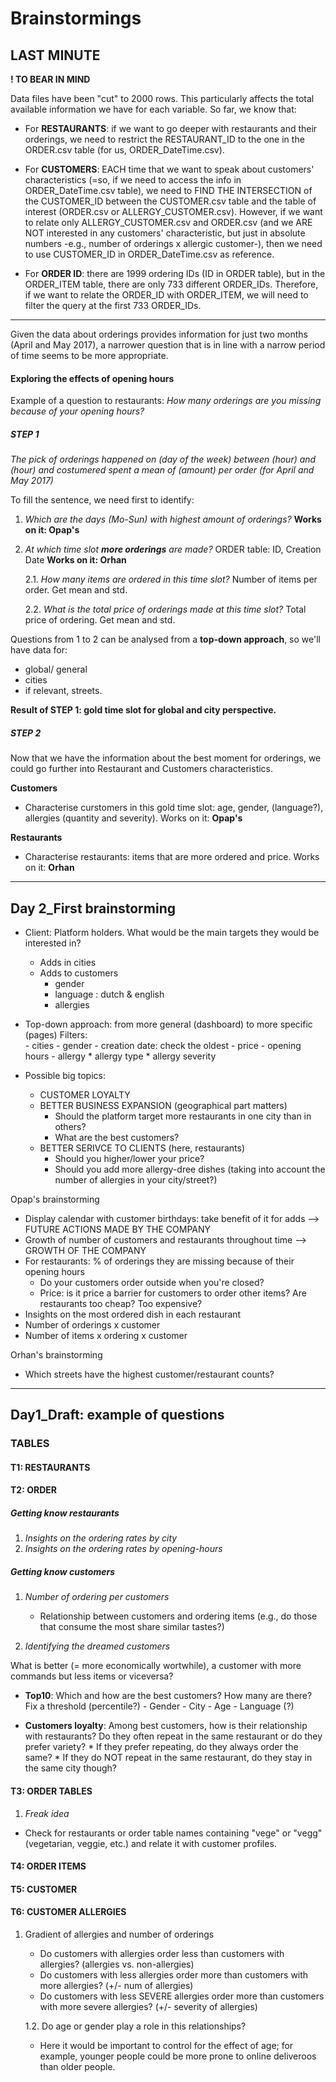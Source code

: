 # Brainstormings

## LAST MINUTE


**! TO BEAR IN MIND**

Data files have been "cut" to 2000 rows. This particularly affects the total available information we have for each variable. So far, we know that:

- For **RESTAURANTS**: if we want to go deeper with restaurants and their orderings, we need to restrict the RESTAURANT_ID to the one in the ORDER.csv table (for us, ORDER_DateTime.csv). 

- For **CUSTOMERS**: EACH time that we want to speak about customers' characteristics (=so, if we need to access the info in ORDER_DateTime.csv table), we need to FIND THE INTERSECTION of the CUSTOMER_ID between the CUSTOMER.csv table and the table of interest (ORDER.csv or ALLERGY_CUSTOMER.csv). However, if we want to relate only ALLERGY_CUSTOMER.csv and ORDER.csv (and we ARE NOT interested in any customers' characteristic, but just in absolute numbers -e.g., number of orderings x allergic customer-), then we need to use CUSTOMER_ID in ORDER_DateTime.csv as reference.

- For **ORDER ID**: there are 1999 ordering IDs (ID in ORDER table), but in the ORDER_ITEM table, there are only 733 different ORDER_IDs. Therefore, if we want to relate the ORDER_ID with ORDER_ITEM, we will need to filter the query at the first 733 ORDER_IDs.

___

Given the data about orderings provides information for just two months (April and May 2017), a narrower question that is in line with a narrow period of time seems to be more appropriate. 

#### Exploring the effects of opening hours

Example of a question to restaurants: _How many orderings are you missing because of your opening hours?_

##### STEP 1

_The pick of orderings happened on (day of the week) between (hour) and (hour) and costumered spent a mean of (amount) per order (for April and May 2017)_

To fill the sentence, we need first to identify:

1. _Which are the days (Mo-Sun) with highest amount of orderings?_ **Works on it: Opap's**

2. _At which time slot **more orderings** are made?_ ORDER table: ID, Creation Date **Works on it: Orhan**

    2.1. _How many items are ordered in this time slot?_ Number of items per order. Get mean and std.
  
    2.2. _What is the total price of orderings made at this time slot?_ Total price of ordering. Get mean and std.

Questions from 1 to 2 can be analysed from a **top-down approach**, so we'll have data for:
- global/ general
- cities
- if relevant, streets.

**Result of STEP 1: gold time slot for global and city perspective.**

##### STEP 2

Now that we have the information about the best moment for orderings, we could go further into Restaurant and Customers characteristics. 

**Customers**

- Characterise curstomers in this gold time slot: age, gender, (language?), allergies (quantity and severity). Works on it: **Opap's**

**Restaurants**

- Characterise restaurants: items that are more ordered and price. Works on it: **Orhan**
___

## Day 2_First brainstorming

* Client: Platform holders. 
	What would be the main targets they would be interested in?
	- Adds in cities
	- Adds to customers
		- gender
		- language : dutch & english
		- allergies 

* Top-down approach: from more general (dashboard) to more specific (pages)
	Filters:	
		- cities
		- gender
		- creation date: check the oldest
		- price 
		- opening hours
		- allergy
			* allergy type
			* allergy severity

* Possible big topics:
	- CUSTOMER LOYALTY
	- BETTER BUSINESS EXPANSION (geographical part matters)
		* Should the platform target more restaurants in one city than in others?
		* What are the best customers?
	- BETTER SERIVCE TO CLIENTS (here, restaurants)
		* Should you higher/lower your price?
		* Should you add more allergy-dree dishes (taking into account the number of allergies in your city/street?)

Opap's brainstorming

- Display calendar with customer birthdays: take benefit of it for adds --> FUTURE ACTIONS MADE BY THE COMPANY
- Growth of number of customers and restaurants throughout time --> GROWTH OF THE COMPANY
- For restaurants: % of orderings they are missing because of their opening hours
	* Do your customers order outside when you're closed?
	* Price: is it price a barrier for customers to order other items? Are restaurants too cheap? Too expensive?
- Insights on the most ordered dish in each restaurant
- Number of orderings x customer
- Number of items x ordering x customer

Orhan's brainstorming

- Which streets have the highest customer/restaurant counts?

___

## Day1_Draft: example of questions

### TABLES

#### T1: RESTAURANTS

#### T2: ORDER

##### Getting know restaurants

1. _Insights on the ordering rates by city_
2. _Insights on the ordering rates by opening-hours_


##### Getting know customers
1. _Number of ordering per customers_
   
    - Relationship between customers and ordering items (e.g., do those that consume the most share similar tastes?)
    

2. _Identifying the dreamed customers_

What is better (= more economically wortwhile), a customer with more commands but less items or viceversa?
    
- **Top10**: Which and how are the best customers? How many are there? Fix a threshold (percentile?)
        - Gender
        - City
        - Age
        - Language (?)
    
- **Customers loyalty**: Among best customers, how is their relationship with restaurants? Do they often repeat in the same restaurant or do they prefer variety? 
        * If they prefer repeating, do they always order the same?
        * If they do NOT repeat in the same restaurant, do they stay in the same city though?

   
#### T3: ORDER TABLES

1. _Freak idea_

- Check for restaurants or order table names containing "vege" or "vegg" (vegetarian, veggie, etc.) and relate it with customer profiles.

#### T4: ORDER ITEMS


#### T5: CUSTOMER

#### T6: CUSTOMER ALLERGIES

1. Gradient of allergies and number of orderings
    - Do customers with allergies order less than customers with allergies? (allergies vs. non-allergies)
    - Do customers with less allergies order more than customers with more allergies? (+/- num of allergies)
    - Do customers with less SEVERE allergies order more than customers with more severe allergies? (+/- severity of allergies)
    
    1.2. Do age or gender play a role in this relationships? 
    - Here it would be important to control for the effect of age; for example, younger people could be more prone to online deliveroos than older people. 
